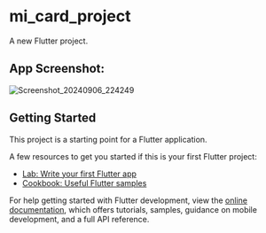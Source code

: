 # mi_card_project

A new Flutter project.

## App Screenshot:
![Screenshot_20240906_224249](https://github.com/user-attachments/assets/05838a35-1ccc-4517-8e0d-e7c16babc649)


## Getting Started

This project is a starting point for a Flutter application.

A few resources to get you started if this is your first Flutter project:

- [Lab: Write your first Flutter app](https://docs.flutter.dev/get-started/codelab)
- [Cookbook: Useful Flutter samples](https://docs.flutter.dev/cookbook)

For help getting started with Flutter development, view the
[online documentation](https://docs.flutter.dev/), which offers tutorials,
samples, guidance on mobile development, and a full API reference.
